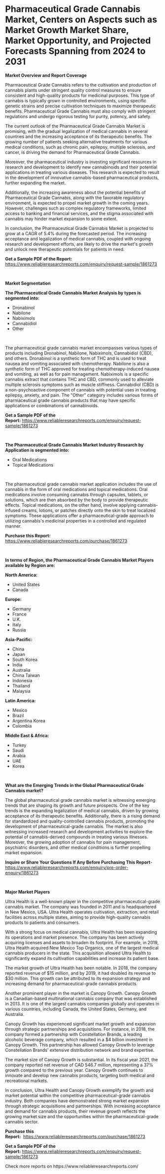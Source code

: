 <p><h1>Pharmaceutical Grade Cannabis Market, Centers on Aspects such as Market Growth Market Share, Market Opportunity, and Projected Forecasts Spanning from 2024 to 2031</h1></p><p><strong>Market Overview and Report Coverage</strong></p>
<p><p>Pharmaceutical Grade Cannabis refers to the cultivation and production of cannabis plants under stringent quality control measures to ensure consistent and high-quality products for medicinal purposes. This type of cannabis is typically grown in controlled environments, using specific genetic strains and precise cultivation techniques to maximize therapeutic benefits. Pharmaceutical Grade Cannabis must also comply with stringent regulations and undergo rigorous testing for purity, potency, and safety.</p><p>The current outlook of the Pharmaceutical Grade Cannabis Market is promising, with the gradual legalization of medical cannabis in several countries and the increasing acceptance of its therapeutic benefits. The growing number of patients seeking alternative treatments for various medical conditions, such as chronic pain, epilepsy, multiple sclerosis, and cancer, is driving the demand for Pharmaceutical Grade Cannabis.</p><p>Moreover, the pharmaceutical industry is investing significant resources in research and development to identify new cannabinoids and their potential applications in treating various diseases. This research is expected to result in the development of innovative cannabis-based pharmaceutical products, further expanding the market.</p><p>Additionally, the increasing awareness about the potential benefits of Pharmaceutical Grade Cannabis, along with the favorable regulatory environment, is expected to propel market growth in the coming years. However, challenges such as complex regulatory frameworks, limited access to banking and financial services, and the stigma associated with cannabis may hinder market expansion to some extent.</p><p>In conclusion, the Pharmaceutical Grade Cannabis Market is projected to grow at a CAGR of 5.4% during the forecasted period. The increasing acceptance and legalization of medical cannabis, coupled with ongoing research and development efforts, are likely to drive the market's growth and unlock new therapeutic potentials for patients in need.</p></p>
<p><strong>Get a Sample PDF of the Report:</strong> <a href="https://www.reliableresearchreports.com/enquiry/request-sample/1861273">https://www.reliableresearchreports.com/enquiry/request-sample/1861273</a></p>
<p>&nbsp;</p>
<p><strong>Market Segmentation</strong></p>
<p><strong>The Pharmaceutical Grade Cannabis Market Analysis by types is segmented into:</strong></p>
<p><ul><li>Dronabinol</li><li>Nabilone</li><li>Nabiximols</li><li>Cannabidiol</li><li>Other</li></ul></p>
<p>&nbsp;</p>
<p><p>The pharmaceutical grade cannabis market encompasses various types of products including Dronabinol, Nabilone, Nabiximols, Cannabidiol (CBD), and others. Dronabinol is a synthetic form of THC and is used to treat nausea and vomiting associated with chemotherapy. Nabilone is also a synthetic form of THC approved for treating chemotherapy-induced nausea and vomiting, as well as for pain management. Nabiximols is a specific cannabis extract that contains THC and CBD, commonly used to alleviate multiple sclerosis symptoms such as muscle stiffness. Cannabidiol (CBD) is a non-psychoactive component of cannabis with potential uses in treating epilepsy, anxiety, and pain. The "Other" category includes various forms of pharmaceutical grade cannabis products that may have specific applications or combinations of cannabinoids.</p></p>
<p><strong>Get a Sample PDF of the Report:</strong>&nbsp;<a href="https://www.reliableresearchreports.com/enquiry/request-sample/1861273">https://www.reliableresearchreports.com/enquiry/request-sample/1861273</a></p>
<p>&nbsp;</p>
<p><strong>The Pharmaceutical Grade Cannabis Market Industry Research by Application is segmented into:</strong></p>
<p><ul><li>Oral Medications</li><li>Topical Medications</li></ul></p>
<p>&nbsp;</p>
<p><p>The pharmaceutical grade cannabis market application includes the use of cannabis in the form of oral medications and topical medications. Oral medications involve consuming cannabis through capsules, tablets, or solutions, which are then absorbed by the body to provide therapeutic effects. Topical medications, on the other hand, involve applying cannabis-infused creams, lotions, or patches directly onto the skin to treat localized symptoms. These applications offer a pharmaceutical-grade approach to utilizing cannabis's medicinal properties in a controlled and regulated manner.</p></p>
<p><strong>Purchase this Report:</strong>&nbsp; <a href="https://www.reliableresearchreports.com/purchase/1861273">https://www.reliableresearchreports.com/purchase/1861273</a></p>
<p>&nbsp;</p>
<p><strong>In terms of Region, the Pharmaceutical Grade Cannabis Market Players available by Region are:</strong></p>
<p>
    <p> <strong> North America: </strong>
        <ul>
            <li>United States</li>
            <li>Canada</li>
        </ul>
        </p> 
    <p> <strong> Europe: </strong>
        <ul>
            <li>Germany</li>
            <li>France</li>
            <li>U.K.</li>
            <li>Italy</li>
            <li>Russia</li>
        </ul>
        </p> 
    <p> <strong> Asia-Pacific: </strong>
        <ul>
            <li>China</li>
            <li>Japan</li>
            <li>South Korea</li>
            <li>India</li>
            <li>Australia</li>
            <li>China Taiwan</li>
            <li>Indonesia</li>
            <li>Thailand</li>
            <li>Malaysia</li>
        </ul>
        </p> 
    <p> <strong> Latin America: </strong>
        <ul>
            <li>Mexico</li>
            <li>Brazil</li>
            <li>Argentina Korea</li>
            <li>Colombia</li>
        </ul>
        </p> 
    <p> <strong> Middle East & Africa: </strong>
        <ul>
            <li>Turkey</li>
            <li>Saudi</li>
            <li>Arabia</li>
            <li>UAE</li>
            <li>Korea</li>
        </ul>
    </p>
    </p>
<p>&nbsp;</p>
<p><strong>What are the Emerging Trends in the Global Pharmaceutical Grade Cannabis market?</strong></p>
<p><p>The global pharmaceutical grade cannabis market is witnessing emerging trends that are shaping its growth and future prospects. One of the key trends is the expanding legalization of medical cannabis, driven by growing acceptance of its therapeutic benefits. Additionally, there is a rising demand for standardized and quality-controlled cannabis products, promoting the development of pharmaceutical-grade cannabis. The market is also witnessing increased research and development activities to explore the potential of cannabis-derived compounds in treating various illnesses. Moreover, the growing adoption of cannabis for pain management, psychiatric disorders, and other medical conditions is further propelling market expansion.</p></p>
<p><strong>Inquire or Share Your Questions If Any Before Purchasing This Report</strong>- <a href="https://www.reliableresearchreports.com/enquiry/pre-order-enquiry/1861273">https://www.reliableresearchreports.com/enquiry/pre-order-enquiry/1861273</a></p>
<p>&nbsp;</p>
<p><strong>Major Market Players</strong></p>
<p><p>Ultra Health is a well-known player in the competitive pharmaceutical-grade cannabis market. The company was founded in 2011 and is headquartered in New Mexico, USA. Ultra Health operates cultivation, extraction, and retail facilities across multiple states, aiming to provide high-quality cannabis products to patients and consumers.</p><p>With a strong focus on medical cannabis, Ultra Health has been expanding its operations and market presence. The company has been actively acquiring licenses and assets to broaden its footprint. For example, in 2019, Ultra Health acquired New Mexico Top Organics, one of the largest medical cannabis producers in the state. This acquisition allowed Ultra Health to significantly expand its cultivation capabilities and increase its patient base.</p><p>The market growth of Ultra Health has been notable. In 2018, the company reported revenue of $15 million, and by 2019, it had doubled its revenue to $30 million. This growth can be attributed to its expansion strategy and increasing demand for pharmaceutical-grade cannabis products.</p><p>Another prominent player in the market is Canopy Growth. Canopy Growth is a Canadian-based multinational cannabis company that was established in 2013. It is one of the largest cannabis companies globally and operates in various countries, including Canada, the United States, Germany, and Australia.</p><p>Canopy Growth has experienced significant market growth and expansion through strategic partnerships and acquisitions. For instance, in 2018, the company formed a partnership with Constellation Brands, a leading alcoholic beverage company, which resulted in a $4 billion investment in Canopy Growth. This partnership has allowed Canopy Growth to leverage Constellation Brands' extensive distribution network and brand expertise.</p><p>The market size of Canopy Growth is substantial. In its fiscal year 2021, the company reported net revenue of CAD 546.7 million, representing a 37% growth compared to the previous year. Canopy Growth continues to innovate and develop new cannabis products, targeting both medical and recreational markets.</p><p>In conclusion, Ultra Health and Canopy Growth exemplify the growth and market potential within the competitive pharmaceutical-grade cannabis industry. Both companies have demonstrated strong market expansion through strategic acquisitions and partnerships. With increasing acceptance and demand for cannabis products, their revenue growth reflects the growing market size and the opportunities within the pharmaceutical-grade cannabis sector.</p></p>
<p><strong>Purchase this Report:</strong>&nbsp;&nbsp;<a href="https://www.reliableresearchreports.com/purchase/1861273">https://www.reliableresearchreports.com/purchase/1861273</a></p>
<p></p>
<p><strong>Get a Sample PDF of the Report:</strong>&nbsp;<a href="https://www.reliableresearchreports.com/enquiry/request-sample/1861273">https://www.reliableresearchreports.com/enquiry/request-sample/1861273</a></p>
<p>Check more reports on https://www.reliableresearchreports.com/</p>